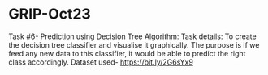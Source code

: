 # GRIP-Oct23
Task #6- Prediction using Decision Tree Algorithm: Task details: To create the decision tree classifier and visualise it graphically. The purpose is if we feed any new data to this classifier, it would be able to predict the right class accordingly. Dataset used- https://bit.ly/2G6sYx9
